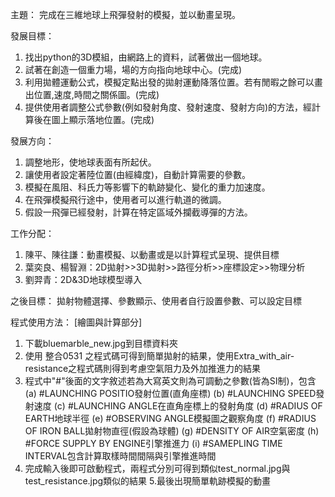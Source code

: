 主題：
完成在三維地球上飛彈發射的模擬，並以動畫呈現。

發展目標：
1. 找出python的3D模組，由網路上的資料，試著做出一個地球。
2. 試著在創造一個重力場，場的方向指向地球中心。(完成)
3. 利用拋體運動公式，模擬定點出發的拋射運動降落位置。若有閒暇之餘可以畫出位置,速度,時間之關係圖。(完成)
4. 提供使用者調整公式參數(例如發射角度、發射速度、發射方向)的方法，經計算後在圖上顯示落地位置。(完成)

發展方向：
1. 調整地形，使地球表面有所起伏。
2. 讓使用者設定著陸位置(由經緯度)，自動計算需要的參數。
3. 模擬在風阻、科氏力等影響下的軌跡變化、變化的重力加速度。
4. 在飛彈模擬飛行途中，使用者可以進行軌道的微調。
5. 假設一飛彈已經發射，計算在特定區域外攔截導彈的方法。

工作分配：
1. 陳平、陳往謙：動畫模擬、以動畫或是以計算程式呈現、提供目標
2. 葉奕良、楊智淵：2D拋射>>3D拋射>>路徑分析>>座標設定>>物理分析
3. 劉羿青：2D&3D地球模型導入

之後目標：
拋射物體選擇、參數顯示、使用者自行設置參數、可以設定目標

程式使用方法：
[繪圖與計算部分]
1. 下載bluemarble_new.jpg到目標資料夾
2. 使用 整合0531 之程式碼可得到簡單拋射的結果，使用Extra_with_air-resistance之程式碼則得到考慮空氣阻力及外加推進力的結果
3. 程式中"#"後面的文字敘述若為大寫英文則為可調動之參數(皆為SI制)，包含 
(a) #LAUNCHING POSITIO發射位置(直角座標) 
(b) #LAUNCHING SPEED發射速度 
(c) #LAUNCHING ANGLE在直角座標上的發射角度 
(d) #RADIUS OF EARTH地球半徑 
(e) #OBSERVING ANGLE模擬圖之觀察角度 
(f) #RADIUS OF IRON BALL拋射物直徑(假設為球體) 
(g) #DENSITY OF AIR空氣密度 
(h) #FORCE SUPPLY BY ENGINE引擎推進力 
(i) #SAMEPLING TIME INTERVAL包含計算取樣時間間隔與引擎推進時間 
4. 完成輸入後即可啟動程式，兩程式分別可得到類似test_normal.jpg與test_resistance.jpg類似的結果 
5.最後出現簡單軌跡模擬的動畫
